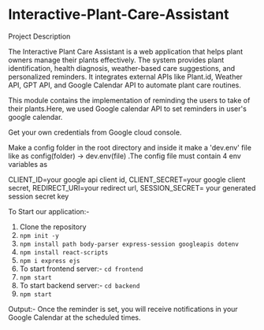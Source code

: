 # Interactive-Plant-Care-Assistant
Project Description

The Interactive Plant Care Assistant is a web application that helps plant owners manage their plants effectively. The system provides plant identification, health diagnosis, weather-based care suggestions, and personalized reminders. It integrates external APIs like Plant.id, Weather API, GPT API, and Google Calendar API to automate plant care routines.

This module contains the implementation of reminding the users to take of their plants.Here, we used Google calendar API to set reminders in user's google calendar.

Get your own credentials from Google cloud console.

Make a config folder in the root directory and inside it make a 'dev.env' file like as config(folder) -> dev.env(file) .The config file must contain 4 env variables as

CLIENT_ID=your google api client id,
CLIENT_SECRET=your google client secret,
REDIRECT_URI=your redirect url,
SESSION_SECRET= your generated session secret key

To Start our application:-

1. Clone the repository
2. ```npm init -y```
3. ```npm install path body-parser express-session googleapis dotenv```
4.  ```npm install react-scripts```
5. ```npm i express ejs```
6. To start frontend server:-
    ```cd frontend```
7. ```npm start```
8. To start backend server:-
   ```cd backend```
9. ```npm start```


Output:-
Once the reminder is set, you will receive notifications in your Google Calendar at the scheduled times.



